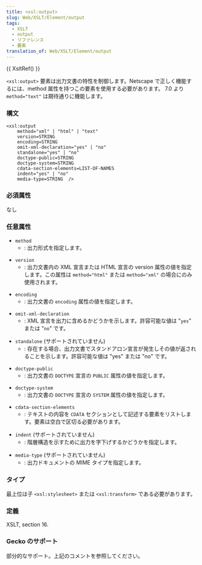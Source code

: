 ```yaml
---
title: <xsl:output>
slug: Web/XSLT/Element/output
tags:
  - XSLT
  - output
  - リファレンス
  - 要素
translation_of: Web/XSLT/Element/output
---
```

{{ XsltRef() }}

`<xsl:output>` 要素は出力文書の特性を制御します。Netscape で正しく機能するには、method 属性を持つこの要素を使用する必要があります。 7.0 より `method="text"` は期待通りに機能します。

### 構文

    <xsl:output
    	method="xml" | "html" | "text"
    	version=STRING
    	encoding=STRING
    	omit-xml-declaration="yes" | "no"
    	standalone="yes" | "no"
    	doctype-public=STRING
    	doctype-system=STRING
    	cdata-section-elements=LIST-OF-NAMES
    	indent="yes" | "no"
    	media-type=STRING  />

### 必須属性

なし

### 任意属性

- `method`
  - : 出力形式を指定します。

<!---->

- `version`
  - : 出力文書内の XML 宣言または HTML 宣言の version 属性の値を指定します。この属性は `method="html"` または `method="xml"` の場合にのみ使用されます。

<!---->

- `encoding`
  - : 出力文書の `encoding` 属性の値を指定します。

<!---->

- `omit-xml-declaration`
  - : XML 宣言を出力に含めるかどうかを示します。許容可能な値は "`yes`" または "`no`" です。

<!---->

- `standalone` (サポートされていません)
  - : 存在する場合、出力文書でスタンドアロン宣言が発生しその値が返されることを示します。許容可能な値は "yes" または "no" です。

<!---->

- `doctype-public`
  - : 出力文書の `DOCTYPE` 宣言の `PUBLIC` 属性の値を指定します。

<!---->

- `doctype-system`
  - : 出力文書の `DOCTYPE` 宣言の `SYSTEM` 属性の値を指定します。

<!---->

- `cdata-section-elements`
  - : テキストの内容を `CDATA` セクションとして記述する要素をリストします。要素は空白で区切る必要があります。

<!---->

- `indent` (サポートされていません)
  - : 階層構造を示すために出力を字下げするかどうかを指定します。

<!---->

- `media-type` (サポートされていません)
  - : 出力ドキュメントの MIME タイプを指定します。

### タイプ

最上位は子 `<xsl:stylesheet>` または `<xsl:transform>` である必要があります。

### 定義

XSLT, section 16.

### Gecko のサポート

部分的なサポート。上記のコメントを参照してください。
